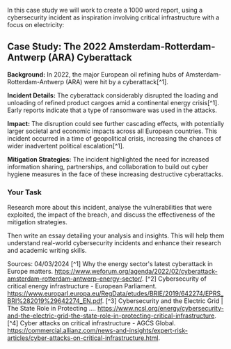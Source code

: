 In this case study we will work to create a 1000 word report, using a cybersecurity incident as inspiration involving critical infrastructure with a focus on electricity:

## Case Study: The 2022 Amsterdam-Rotterdam-Antwerp (ARA) Cyberattack

**Background:** In 2022, the major European oil refining hubs of Amsterdam-Rotterdam-Antwerp (ARA) were hit by a cyberattack[^1].

**Incident Details:** The cyberattack considerably disrupted the loading and unloading of refined product cargoes amid a 
continental energy crisis[^1]. Early reports indicate that a type of ransomware was used in the attacks.

**Impact:** The disruption could see further cascading effects, with potentially larger societal and economic 
impacts across all European countries. This incident occurred in a time of geopolitical crisis, increasing the 
chances of wider inadvertent political escalation[^1].

**Mitigation Strategies:** The incident highlighted the need for increased information sharing, partnerships, 
and collaboration to build out cyber hygiene measures in the face of these increasing destructive cyberattacks.

### Your Task
Research more about this incident, analyse the vulnerabilities that were exploited, the impact of the breach, 
and discuss the effectiveness of the mitigation strategies. 

Then write an essay detailing your analysis and insights. This will help them understand real-world cybersecurity 
incidents and enhance their research and academic writing skills. 

Sources: 04/03/2024
[^1] Why the energy sector's latest cyberattack in Europe matters. https://www.weforum.org/agenda/2022/02/cyberattack-amsterdam-rotterdam-antwerp-energy-sector/.
[^2] Cybersecurity of critical energy infrastructure - European Parliament. https://www.europarl.europa.eu/RegData/etudes/BRIE/2019/642274/EPRS_BRI%282019%29642274_EN.pdf.
[^3] Cybersecurity and the Electric Grid | The State Role in Protecting .... https://www.ncsl.org/energy/cybersecurity-and-the-electric-grid-the-state-role-in-protecting-critical-infrastructure.
[^4] Cyber attacks on critical infrastructure - AGCS Global. https://commercial.allianz.com/news-and-insights/expert-risk-articles/cyber-attacks-on-critical-infrastructure.html.
